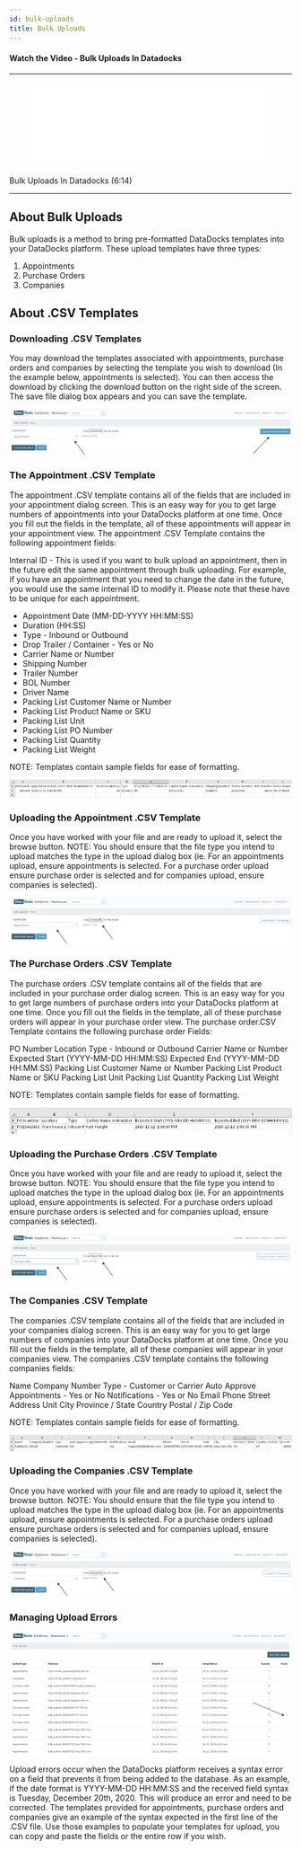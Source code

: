 ```yaml
---
id: bulk-uploads
title: Bulk Uploads
---
```


#### Watch the Video - Bulk Uploads In Datadocks

***
<figure class="video-container">
  <iframe src="//www.youtube.com/embed/Sx_fXff-kXU" frameborder="0" allowFullScreen width="100%"></iframe>
</figure>


Bulk Uploads In Datadocks (6:14)
***

## About Bulk Uploads

Bulk uploads is a method to bring pre-formatted DataDocks templates into your DataDocks platform. These upload templates have three types:

1.	Appointments
2.	Purchase Orders
3.	Companies


## About .CSV Templates

### Downloading .CSV Templates

You may download the templates associated with appointments, purchase orders and companies by selecting the template you wish to download (In the example below, appointments is selected). You can then access the download by clicking the download button on the right side of the screen. The save file dialog box appears and you can save the template. 

[![Main](/img/docs/advanced/bulk-uploads/main.jpg)](/img/docs/advanced/bulk-uploads/main.jpg)

### The Appointment .CSV Template

The appointment .CSV template contains all of the fields that are included in your appointment dialog screen. This is an easy way for you to get large numbers of appointments into your DataDocks platform at one time. Once you fill out the fields in the template, all of these appointments will appear in your appointment view. The appointment .CSV Template contains the following appointment fields:

Internal ID - This is used if you want to bulk upload an appointment, then in the future edit the same appointment through bulk uploading. For example, if you have an appointment that you need to change the date in the future, you would use the same internal ID to modify it. Please note that these have to be unique for each appointment.

- Appointment Date (MM-DD-YYYY HH:MM:SS)
- Duration (HH:SS)
- Type - Inbound or Outbound
- Drop Trailer / Container - Yes or No
- Carrier Name or Number
- Shipping Number 
- Trailer Number
- BOL Number
- Driver Name
- Packing List Customer Name or Number
- Packing List Product Name or SKU
- Packing List Unit
- Packing List PO Number
- Packing List Quantity
- Packing List Weight

NOTE: Templates contain sample fields for ease of formatting. 

[![Excel Appointments](/img/docs/advanced/bulk-uploads/excel-appointments.jpg)](/img/docs/advanced/bulk-uploads/excel-appointments.jpg)

### Uploading the Appointment .CSV Template

Once you have worked with your file and are ready to upload it, select the browse button. NOTE: You should ensure that the file type you intend to upload matches the type in the upload dialog box (ie. For an appointments upload, ensure appointments is selected. For a purchase order upload ensure purchase order is selected and for companies upload, ensure companies is selected). 

[![Upload Appointments](/img/docs/advanced/bulk-uploads/upload-appts.jpg)](/img/docs/advanced/bulk-uploads/upload-appts.jpg)

### The Purchase Orders .CSV Template

The purchase orders .CSV template contains all of the fields that are included in your purchase order dialog screen. This is an easy way for you to get large numbers of purchase orders into your DataDocks platform at one time. Once you fill out the fields in the template, all of these purchase orders will appear in your purchase order view. The purchase order.CSV Template contains the following purchase order Fields:  

PO Number Location
Type - Inbound or Outbound
Carrier Name or Number
Expected Start (YYYY-MM-DD HH:MM:SS)
Expected End (YYYY-MM-DD HH:MM:SS)
Packing List Customer Name or Number
Packing List Product Name or SKU
Packing List Unit
Packing List Quantity
Packing List Weight 

NOTE: Templates contain sample fields for ease of formatting. 

[![Purchase Orders Excel](/img/docs/advanced/bulk-uploads/pos-excel.jpg)](/img/docs/advanced/bulk-uploads/pos-excel.jpg)

### Uploading the Purchase Orders .CSV Template

Once you have worked with your file and are ready to upload it, select the browse button. NOTE: You should ensure that the file type you intend to upload matches the type in the upload dialog box (ie. For an appointments upload, ensure appointments is selected. For a purchase orders upload ensure purchase orders is selected and for companies upload, ensure companies is selected). 

[![Upload Purchase Orders](/img/docs/advanced/bulk-uploads/upload-pos.jpg)](/img/docs/advanced/bulk-uploads/upload-pos.jpg)

### The Companies .CSV Template

The companies .CSV template contains all of the fields that are included in your companies dialog screen. This is an easy way for you to get large numbers of companies into your DataDocks platform at one time. Once you fill out the fields in the template, all of these companies will appear in your companies view. The companies .CSV template contains the following companies fields:

Name
Company Number
Type - Customer or Carrier
Auto Approve Appointments - Yes or No
Notifications - Yes or No
Email
Phone
Street Address
Unit
City
Province / State
Country
Postal / Zip Code

NOTE: Templates contain sample fields for ease of formatting. 

[![Companies Upload Excel](/img/docs/advanced/bulk-uploads/companies-excel.jpg)](/img/docs/advanced/bulk-uploads/companies-excel.jpg)

### Uploading the Companies .CSV Template

Once you have worked with your file and are ready to upload it, select the browse button. NOTE: You should ensure that the file type you intend to upload matches the type in the upload dialog box (ie. For an appointments upload, ensure appointments is selected. For a purchase orders upload ensure purchase orders is selected and for companies upload, ensure companies is selected). 
 
[![Upload Companies](/img/docs/advanced/bulk-uploads/upload-companies.jpg)](/img/docs/advanced/bulk-uploads/upload-companies.jpg)

### Managing Upload Errors

[![Upload Errors](/img/docs/advanced/bulk-uploads/upload-errors.jpg)](/img/docs/advanced/bulk-uploads/upload-errors.jpg)

Upload errors occur when the DataDocks platform receives a syntax error on a field that prevents it from being added to the database. As an example, if the date format is YYYY-MM-DD HH:MM:SS and the received field syntax is Tuesday, December 20th, 2020. This will produce an error and need to be corrected. The templates provided for appointments, purchase orders and companies give an example of the syntax expected in the first line of the .CSV file. Use those examples to populate your templates for upload, you can copy and paste the fields or the entire row if you wish. 

 
